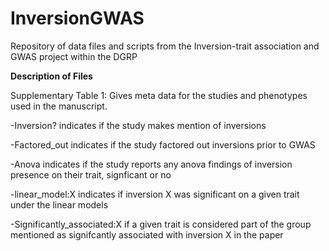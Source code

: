 # InversionGWAS
Repository of data files and scripts from the Inversion-trait association and GWAS project within the DGRP

**Description of Files**

Supplementary Table 1: Gives meta data for the studies and phenotypes used in the manuscript.

  -Inversion? indicates if the study makes mention of inversions
  
  -Factored_out indicates if the study factored out inversions prior to GWAS
  
  -Anova indicates if the study reports any anova findings of inversion presence on their trait, signficant or no
  
  -linear_model:X indicates if inversion X was significant on a given trait under the linear models
  
  -Significantly_associated:X if a given trait is considered part of the group mentioned as signifcantly associated with inversion X in the paper 
